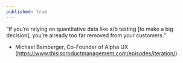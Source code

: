 ```yaml
---
published: true
---
```

“If you’re relying on quantitative data like a/b testing [to make a big decision], you’re already too far removed from your customers.” 

- Michael Bamberger, Co-Founder of Alpha UX (https://www.thisisproductmanagement.com/episodes/iteration/)
